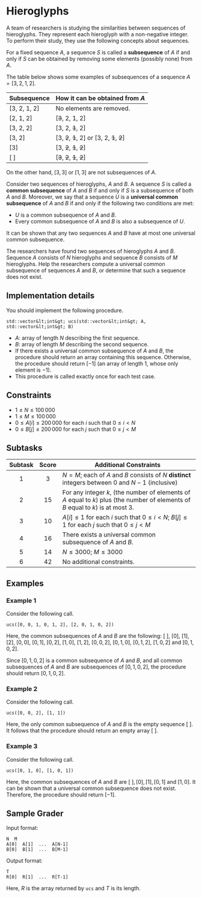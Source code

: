 # Hieroglyphs

A team of researchers is studying the similarities between sequences of hieroglyphs.
They represent each hieroglyph with a non-negative integer.
To perform their study,
 they use the following concepts about sequences.

For a fixed sequence $A$,
 a sequence $S$ is called a **subsequence** of $A$
 if and only if $S$ can be obtained
 by removing some elements (possibly none) from $A$.

The table below shows some examples of subsequences of a sequence $A = [3, 2, 1, 2]$.

| Subsequence    | How it can be obtained from $A$ |
|----------------|---------------------------------|
| [3, 2, 1, 2] | No elements are removed.
| [2, 1, 2]     | [~~3~~, 2, 1, 2]
| [3, 2, 2]     | [3, 2, ~~1~~, 2]
| [3, 2]         | [3, ~~2~~, ~~1~~, 2] or [3, 2, <s>1</s>, <s>2</s>]
| [3]             | [3, <s>2</s>, <s>1</s>, <s>2</s>]
| [ ]              | [<s>3</s>, <s>2</s>, <s>1</s>, <s>2</s>]

On the other hand, $[3, 3]$ or $[1, 3]$ are not subsequences of $A$.

Consider two sequences of hieroglyphs, $A$ and $B$.
A sequence $S$ is called a **common subsequence** of $A$ and $B$
 if and only if $S$ is a subsequence of both $A$ and $B$.
Moreover, we say that a sequence $U$ is a **universal common subsequence** of $A$ and $B$
 if and only if the following two conditions are met:

* $U$ is a common subsequence of $A$ and $B$.
* Every common subsequence of $A$ and $B$ is also a subsequence of $U$.

It can be shown that any two sequences $A$ and $B$
 have at most one universal common subsequence.

The researchers have found two sequences of hieroglyphs $A$ and $B$.
Sequence $A$ consists of $N$ hieroglyphs
 and sequence $B$ consists of $M$ hieroglyphs.
Help the researchers compute
 a universal common subsequence of sequences $A$ and $B$,
 or determine that such a sequence does not exist.

## Implementation details

You should implement the following procedure.

```
std::vector&lt;int&gt; ucs(std::vector&lt;int&gt; A, std::vector&lt;int&gt; B)
```

* $A$: array of length $N$ describing the first sequence.
* $B$: array of length $M$ describing the second sequence.
* If there exists a universal common subsequence of $A$ and $B$,
   the procedure should return an array containing this sequence.
  Otherwise, the procedure should return $[-1]$
   (an array of length $1$, whose only element is $-1$).
* This procedure is called exactly once for each test case.

## Constraints

* $1 \leq N \leq 100\,000$
* $1 \leq M \leq 100\,000$
* $0 \leq A[i] \leq 200\,000$ for each $i$ such that $0 \leq i < N$
* $0 \leq B[j] \leq 200\,000$ for each $j$ such that $0 \leq j < M$

## Subtasks

| Subtask | Score  | Additional Constraints |
| :-----: | :----: | ---------------------- |
| 1       | $3$    | $N = M$; each of $A$ and $B$ consists of $N$ **distinct** integers between $0$ and $N-1$ (inclusive)
| 2       | $15$   | For any integer $k$, (the number of elements of $A$ equal to $k$) plus (the number of elements of $B$ equal to $k$) is at most $3$.
| 3       | $10$   | $A[i] \leq 1$ for each $i$ such that $0 \leq i < N$; $B[j] \leq 1$ for each $j$ such that $0 \leq j < M$
| 4       | $16$   | There exists a universal common subsequence of $A$ and $B$.
| 5       | $14$   | $N \leq 3000$; $M \leq 3000$
| 6       | $42$   | No additional constraints.

## Examples

### Example 1

Consider the following call.

```
ucs([0, 0, 1, 0, 1, 2], [2, 0, 1, 0, 2])
```

Here, the common subsequences of $A$ and $B$ are the following:
 $[\ ]$, $[0]$, $[1]$, $[2]$, $[0, 0]$, $[0, 1]$, $[0, 2]$, $[1, 0]$, $[1, 2]$, $[0, 0, 2]$, $[0, 1, 0]$, $[0, 1, 2]$, $[1, 0, 2]$ and $[0, 1, 0, 2]$.

Since $[0, 1, 0, 2]$ is a common subsequence of $A$ and $B$, and
 all common subsequences of $A$ and $B$ are subsequences of $[0, 1, 0, 2]$,
 the procedure should return $[0, 1, 0, 2]$.

### Example 2

Consider the following call.

```
ucs([0, 0, 2], [1, 1])
```

Here, the only common subsequence of $A$ and $B$ is the empty sequence $[\ ]$.
It follows that the procedure should return an empty array $[\ ]$.

### Example 3

Consider the following call.
```
ucs([0, 1, 0], [1, 0, 1])
```

Here, the common subsequences of $A$ and $B$ are
 $[\ ], [0], [1], [0, 1]$ and $[1, 0]$.
It can be shown that a universal common subsequence does not exist.
Therefore, the procedure should return $[-1]$.

## Sample Grader

Input format:

```
N  M
A[0]  A[1]  ...  A[N-1]
B[0]  B[1]  ...  B[M-1]
```

Output format:

```
T
R[0]  R[1]  ...  R[T-1]
```

Here, $R$ is the array returned by `ucs` and $T$ is its length.
